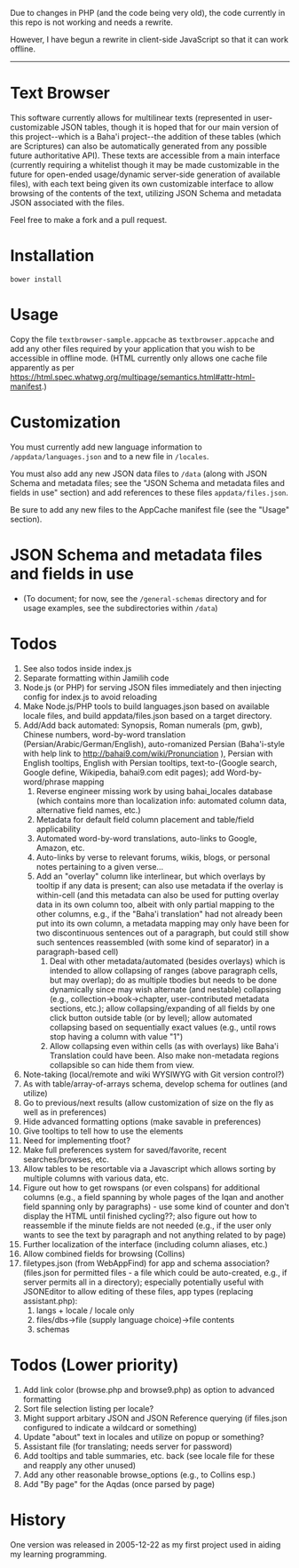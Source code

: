 Due to changes in PHP (and the code being very old), the
code currently in this repo is not working and needs a rewrite.

However, I have begun a rewrite in client-side JavaScript so that
it can work offline.

----

# Text Browser

This software currently allows for multilinear texts (represented in user-customizable JSON tables, though it is hoped that for our main version of this project--which is a Baha'i project--the addition of these tables (which are Scriptures) can also be automatically generated from any possible future authoritative API). These texts are accessible from a main interface (currently requiring a whitelist though it may be made customizable in the future for open-ended usage/dynamic server-side generation of available files), with each text being given its own customizable interface to allow browsing of the contents of the text, utilizing JSON Schema and metadata JSON associated with the files.

Feel free to make a fork and a pull request.

# Installation

`bower install`

# Usage

Copy the file `textbrowser-sample.appcache` as `textbrowser.appcache` and add any other files required by your application that you wish to be accessible in offline mode. (HTML currently only allows one cache file apparently as per <https://html.spec.whatwg.org/multipage/semantics.html#attr-html-manifest>.)

# Customization

You must currently add new language information to `/appdata/languages.json` and to a new file in `/locales`.

You must also add any new JSON data files to `/data` (along with JSON Schema and metadata files; see the "JSON Schema and metadata files and fields in use" section) and add references to these files `appdata/files.json`.

Be sure to add any new files to the AppCache manifest file (see the "Usage" section).

# JSON Schema and metadata files and fields in use

- (To document; for now, see the `/general-schemas` directory and for usage examples, see the subdirectories within `/data`)

# Todos

1. See also todos inside index.js
1. Separate formatting within Jamilih code
1. Node.js (or PHP) for serving JSON files immediately and then injecting config for index.js to avoid reloading
1. Make Node.js/PHP tools to build languages.json based on available locale files, and build appdata/files.json based on a target directory.
1. Add/Add back automated: Synopsis, Roman numerals (pm, gwb), Chinese numbers, word-by-word translation (Persian/Arabic/German/English), auto-romanized Persian (Baha'i-style with help link to http://bahai9.com/wiki/Pronunciation ), Persian with English tooltips, English with Persian tooltips, text-to-(Google search, Google define, Wikipedia, bahai9.com edit pages); add Word-by-word/phrase mapping
    1. Reverse engineer missing work by using bahai_locales database (which contains more than localization info: automated column data, alternative field names, etc.)
    1. Metadata for default field column placement and table/field applicability
    1. Automated word-by-word translations, auto-links to Google, Amazon, etc.
    1. Auto-links by verse to relevant forums, wikis, blogs, or personal notes pertaining to a given verse...
    1. Add an "overlay" column like interlinear, but which overlays by tooltip if any data is present; can also use metadata if the overlay is within-cell (and this metadata can also be used for putting overlay data in its own column too, albeit with only partial mapping to the other columns, e.g., if the "Baha'i translation" had not already been put into its own column, a metadata mapping may only have been for two discontinuous sentences out of a paragraph, but could still show such sentences reassembled (with some kind of separator) in a paragraph-based cell)
        1. Deal with other metadata/automated (besides overlays) which is intended to allow collapsing of ranges (above paragraph cells, but may overlap); do as multiple tbodies but needs to be done dynamically since may wish alternate (and nestable) collapsing (e.g., collection->book->chapter, user-contributed metadata sections, etc.); allow collapsing/expanding of all fields by one click button outside table (or by level); allow automated collapsing based on sequentially exact values (e.g., until rows stop having a column with value "1")
        1. Allow collapsing even within cells (as with overlays) like Baha'i Translation could have been. Also make non-metadata regions collapsible so can hide them from view.
1. Note-taking (local/remote and wiki WYSIWYG with Git version control?)
1. As with table/array-of-arrays schema, develop schema for outlines (and utilize)
1. Go to previous/next results (allow customization of size on the fly as well as in preferences)
1. Hide advanced formatting options (make savable in preferences)
1. Give tooltips to tell how to use the elements
1. Need for implementing tfoot?
1. Make full preferences system for saved/favorite, recent searches/browses, etc.
1. Allow tables to be resortable via a Javascript which allows sorting by multiple columns with various data, etc.
1. Figure out how to get rowspans (or even colspans) for additional columns (e.g., a field spanning by whole pages of the Iqan and another field spanning only by paragraphs) - use some kind of counter and don't display the HTML until finished cycling??; also figure out how to reassemble if the minute fields are not needed (e.g., if the user only wants to see the text by paragraph and not anything related to by page)
1. Further localization of the interface (including column aliases, etc.)
1. Allow combined fields for browsing (Collins)
1. filetypes.json (from WebAppFind) for app and schema association? (files.json for permitted files - a file which could be auto-created, e.g., if server permits all in a directory); especially potentially useful with JSONEditor to allow editing of these files, app types (replacing assistant.php):
    1. langs + locale / locale only
    1. files/dbs->file (supply language choice)->file contents
    1. schemas

# Todos (Lower priority)

1. Add link color (browse.php and browse9.php) as option to advanced formatting
1. Sort file selection listing per locale?
1. Might support arbitary JSON and JSON Reference querying (if files.json configured to indicate a wildcard or something)
1. Update "about" text in locales and utilize on popup or something?
1. Assistant file (for translating; needs server for password)
1. Add tooltips and table summaries, etc. back (see locale file for these and reapply any other unused)
1. Add any other reasonable browse_options (e.g., to Collins esp.)
1. Add "By page" for the Aqdas (once parsed by page)

# History

One version was released in 2005-12-22 as my first project used in aiding my learning programming.
